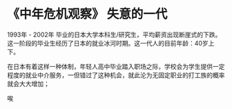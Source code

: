 # 《中年危机观察》 失意的一代

1993年 - 2002年 毕业的日本大学本科生/研究生，平均薪资出现断崖式的下跌。这一阶段的毕业生经历了日本的就业冰河时期。这一代人的目前年龄：40岁上下。

在日本有着这样一种体制，年轻人高中毕业踏入职场之际，学校会为学生提供一定程度的就业中介服务，一但错过了这种机会，就此沦为无固定职业的打工族的概率就会大大增加；


唉
